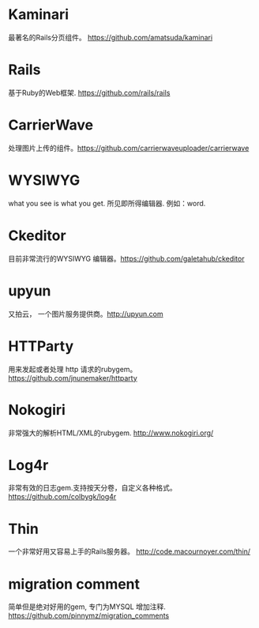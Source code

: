 # Kaminari
最著名的Rails分页组件。 https://github.com/amatsuda/kaminari

# Rails
基于Ruby的Web框架. https://github.com/rails/rails

# CarrierWave
处理图片上传的组件。https://github.com/carrierwaveuploader/carrierwave

# WYSIWYG
what you see is what you get. 所见即所得编辑器. 例如：word.

# Ckeditor
目前非常流行的WYSIWYG 编辑器。https://github.com/galetahub/ckeditor

# upyun
又拍云， 一个图片服务提供商。http://upyun.com

# HTTParty
用来发起或者处理 http 请求的rubygem。https://github.com/jnunemaker/httparty

# Nokogiri
非常强大的解析HTML/XML的rubygem. http://www.nokogiri.org/

# Log4r
非常有效的日志gem.支持按天分卷，自定义各种格式。 https://github.com/colbygk/log4r

# Thin
一个非常好用又容易上手的Rails服务器。 http://code.macournoyer.com/thin/

# migration comment
简单但是绝对好用的gem, 专门为MYSQL 增加注释. https://github.com/pinnymz/migration_comments
